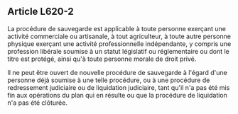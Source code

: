 Article L620-2
----
La procédure de sauvegarde est applicable à toute personne exerçant une activité
commerciale ou artisanale, à tout agriculteur, à toute autre personne physique
exerçant une activité professionnelle indépendante, y compris une profession
libérale soumise à un statut législatif ou réglementaire ou dont le titre est
protégé, ainsi qu'à toute personne morale de droit privé.

Il ne peut être ouvert de nouvelle procédure de sauvegarde à l'égard d'une
personne déjà soumise à une telle procédure, ou à une procédure de redressement
judiciaire ou de liquidation judiciaire, tant qu'il n'a pas été mis fin aux
opérations du plan qui en résulte ou que la procédure de liquidation n'a pas été
clôturée.
